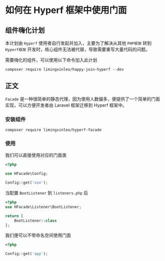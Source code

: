 # 如何在 Hyperf 框架中使用门面

## 组件嗨化计划

本计划由 `Hyperf` 使用者自行发起并加入，主要为了解决从其他 `PHP框架` 转到 `Hyperf框架` 开发时，核心组件无法被代替，导致需要重写大量代码的问题。

需要嗨化的组件，可以使用以下命令加入此计划

```shell
composer require limingxinleo/happy-join-hyperf --dev
```

## 正文

`Facade` 是一种很简单的静态代理，因为使用人数偏多，便提供了一个简单的门面实现，可以方便开发者由 Laravel 框架迁移到 Hyperf 框架中。 

### 安装组件

```
composer require limingxinleo/hyperf-facade
```

### 使用

我们可以直接使用对应的门面类

```php
<?php

use HFacade\Config;

Config::get('xxx');
```

当配置 `BootListener` 到 `listeners.php` 后

```php
<?php
use HFacade\Listener\BootListener;

return [
    BootListener::class
];
```

我们便可以不带命名空间使用门面

```php
<?php

Config::get('app');
```